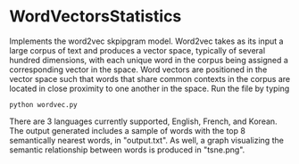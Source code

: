 # WordVectorsStatistics
Implements the word2vec skpipgram model. Word2vec takes as its input a large corpus of text and produces a vector space, typically of several hundred dimensions, with each unique word in the corpus being assigned a corresponding vector in the space. Word vectors are positioned in the vector space such that words that share common contexts in the corpus are located in close proximity to one another in the space.
Run the file by typing
```
python wordvec.py

```
There are 3 languages currently supported, English, French, and Korean. The output generated includes a sample of words with the top 8 semantically nearest words, in "output.txt". As well, a graph visualizing the semantic relationship between words is produced in "tsne.png".
